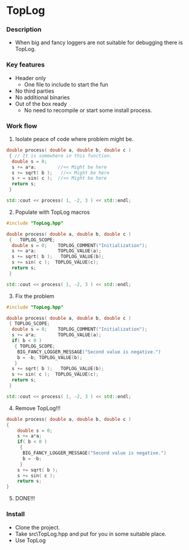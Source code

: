 # TopLog

### Description
 - When big and fancy loggers are not suitable for debugging there is TopLog.

### Key features
 - Header only
   - One file to include to start the fun
 - No third parties
 - No additional binaries
 - Out of the box ready
   - No need to recompile or start some install process.


### Work flow

1. Isolate peace of code where problem might be.

```c++
double process( double a, double b, double c )
 { // It is somewhere in this function.
  double s = 0;
  s += a*a;        //<< Might be here
  s += sqrt( b );   //<< Might be here
  s + = sin( c );  //<< Might be here
  return s;
 }

std::cout << process( 1, -2, 3 ) << std::endl;
```

2. Populate with TopLog macros
```c++
#include "TopLog.hpp"

double process( double a, double b, double c )
 {   TOPLOG_SCOPE;
  double s = 0;    TOPLOG_COMMENT("Initialization");
  s += a*a;        TOPLOG_VALUE(a);
  s += sqrt( b );   TOPLOG_VALUE(b);
  s += sin( c );  TOPLOG_VALUE(c);
  return s;
 }

std::cout << process( 1, -2, 3 ) << std::endl;
```

3. Fix the problem
```c++
#include "TopLog.hpp"

double process( double a, double b, double c )
 { TOPLOG_SCOPE;
  double s = 0;    TOPLOG_COMMENT("Initialization");
  s += a*a;        TOPLOG_VALUE(a);
  if( b < 0 )
   { TOPLOG_SCOPE;
    BIG_FANCY_LOGGER_MESSAGE("Second value is negative.")
    b = -b; TOPLOG_VALUE(b);
   }
  s += sqrt( b );   TOPLOG_VALUE(b);
  s += sin( c );  TOPLOG_VALUE(c);
  return s;
 }

std::cout << process( 1, -2, 3 ) << std::endl;
```

4. Remove TopLog!!!
```c++
double process( double a, double b, double c )
{
    double s = 0;
    s += a*a;
    if( b < 0 )
     {
      BIG_FANCY_LOGGER_MESSAGE("Second value is negative.")
      b = -b;
     }
    s += sqrt( b );
    s += sin( c );
    return s;
}
```

5. DONE!!!

### Install

 - Clone the project.
 - Take src\TopLog.hpp and put for you in some suitable place.
 - Use TopLog

